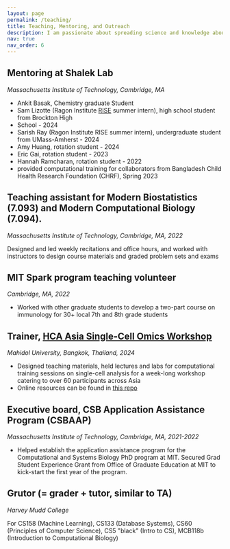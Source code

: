 ```yaml
---
layout: page
permalink: /teaching/
title: Teaching, Mentoring, and Outreach
description: I am passionate about spreading science and knowledge about my research and mentoring younger students and scientists
nav: true
nav_order: 6
---
```




## Mentoring at Shalek Lab
*Massachusetts Institute of Technology, Cambridge, MA*
- Ankit Basak, Chemistry graduate Student
- Sam Lizotte (Ragon Institute [RISE](https://ragoninstitute.org/get-involved/internships/) summer intern), high school student from Brockton High
- School - 2024
- Sarish Ray (Ragon Institute RISE summer intern), undergraduate student from UMass-Amherst - 2024
- Amy Huang, rotation student - 2024
- Eric Gai, rotation student - 2023
- Hannah Ramcharan, rotation student - 2022 
- provided computational training for collaborators from Bangladesh Child Health Research Foundation (CHRF), Spring 2023

## Teaching assistant for Modern Biostatistics (7.093) and Modern Computational Biology (7.094). 

*Massachusetts Institute of Technology, Cambridge, MA, 2022*

Designed and led weekly recitations and office hours, and worked with instructors to design course materials and graded problem sets and exams

## MIT Spark program teaching volunteer
*Cambridge, MA, 2022*

- Worked with other graduate students to develop a two-part course on immunology for 30+ local 7th and 8th grade students

## Trainer, [HCA Asia Single-Cell Omics Workshop](https://events.humancellatlas.org/hca_asiaws2024/home)
*Mahidol University, Bangkok, Thailand, 2024*

- Designed teaching materials, held lectures and labs for computational training sessions on single-cell analysis for a week-long workshop catering to over 60 participants across Asia
- Online resources can be found in [this repo](https://github.com/ShalekLab/HCA_Thailand_2024_workshop/tree/main)

## Executive board, CSB Application Assistance Program (CSBAAP)
*Massachusetts Institute of Technology, Cambridge, MA, 2021-2022*

- Helped establish the application assistance program for the Computational and Systems Biology PhD program at MIT. Secured Grad Student Experience Grant from Office of Graduate Education at MIT to kick-start the first year of the program.

## Grutor (= grader + tutor, similar to TA)

*Harvey Mudd College*

For CS158 (Machine Learning), CS133 (Database Systems), CS60 (Principles of Computer Science), CS5 "black" (Intro to CS), MCB118b (Introduction to Computational Biology) 

